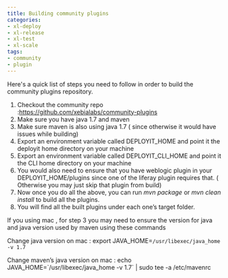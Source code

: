 ```yaml
---
title: Building community plugins
categories:
- xl-deploy
- xl-release
- xl-test
- xl-scale
tags:
- community
- plugin
---
```


Here's a quick list of steps you need to follow in order to build the community plugins repository.

1. Checkout the community repo :<a href="https://github.com/xebialabs/community-plugins">https://github.com/xebialabs/community-plugins</a>
1. Make sure you have java 1.7 and maven&nbsp;
1. Make sure maven is also using java 1.7 ( since otherwise it would have issues while building)&nbsp;
1. Export an environment variable called DEPLOYIT_HOME and point it the deployit home directory on your machine
1. Export an environment variable called DEPLOYIT_CLI_HOME and point it the CLI home directory on your machine
1. You would also need to ensure that you have weblogic plugin in your DEPLOYIT_HOME/plugins since one of the liferay plugin requires that. ( Otherwise you may just skip that plugin from build)
1. Now once you do all the above, you can run&nbsp;<em>mvn package&nbsp;</em>or&nbsp;<em>mvn clean install&nbsp;</em>to build all the plugins.&nbsp;
1. You will find all the built plugins under each one’s target folder.

If you using mac , for step 3 you may need to ensure the version for java and java version used by maven using these commands

Change java version on mac : export JAVA_HOME=`/usr/libexec/java_home -v 1.7`

Change maven’s java version on mac : echo JAVA_HOME=\`/usr/libexec/java_home -v 1.7\` | sudo tee -a /etc/mavenrc
